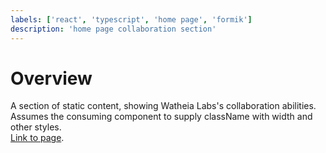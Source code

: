 ```yaml
---
labels: ['react', 'typescript', 'home page', 'formik']
description: 'home page collaboration section'
---
```


# Overview

A section of static content, showing Watheia Labs's collaboration abilities.  
Assumes the consuming component to supply className with width and other styles.  
[Link to page](https://bit.cloud).
